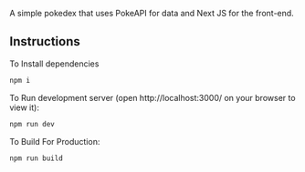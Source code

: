 A simple pokedex that uses PokeAPI for data and Next JS for the front-end.

## Instructions

To Install dependencies

```bash
npm i
```

To Run development server (open http://localhost:3000/ on your browser to view it):

```bash
npm run dev
```

To Build For Production:

```bash
npm run build
```
